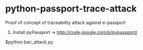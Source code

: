 # python-passport-trace-attack
Proof of concept of traceability attack against e-passport

1) Install pyPassport -> http://code.google.com/p/pypassport/

$python bac_attack.py